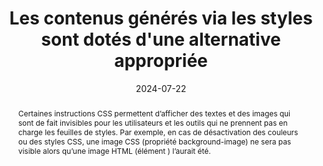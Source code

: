 ---
title: Les contenus générés via les styles sont dotés d'une alternative appropriée
abstract: Certaines instructions CSS permettent d’afficher des textes et des images qui sont de fait invisibles pour les utilisateurs et les outils qui ne prennent pas en charge les feuilles de styles. Par exemple, en cas de désactivation des couleurs ou des styles CSS, une image CSS (propriété background-image) ne sera pas visible alors qu’une image HTML (élément <img>) l’aurait été.
categories: 
    - "mise en forme"
agrege: O4183-E063
opquast: '4 183'
indiceebook: '63'
description: "Règle n°63"
before: "62"
weight: "063"
after: "64"
actif: '1'
layout: rules
date: 2024-07-22
tags: 
    - "accessibilité"
    - ""
objectif: 
    - "Permettre aux utilisateurs placés dans des contextes où les styles ne sont pas restitués (navigateur texte, lecteur d'écran, navigateur avec styles désactivés) d’accéder à l’information présente sous forme de contenus générés en CSS (images d’arrière-plan notamment). "
    - "Améliorer l’accessibilité des contenus aux personnes handicapées."
Meo: 
    - "Fournir un contenu masqué à l’affichage via CSS&nbsp;: <ul><li>pour chaque information portée par les propriétés CSS background-image ou content ;</li><li>pour chaque information affichée via un pseudo-élément CSS&nbsp;:before ou&nbsp;:after ;</li><li>et plus généralement, pour chaque information absente par ailleurs de la page et dont la restitution dépend du support des styles.</li></ul>"
Controle: 
    - "Le contrôle se fait au moment de la conception du livre numérique en faisant particulièrement attention à l’utilisation des pseudo-éléments CSS&nbsp;:before ou&nbsp;:after et des CSS background-image. On comparera visuellement l’affichage normal de la page concernée avec son rendu après désactivation des images d’arrière-plan. On comparera l’affichage avec et sans images d’arrière-plan."
epubcheck: 
ace: true
humancheck: true
ReadiumGoToolkit: 
Source: 
    - "Opquast"
Referentiel:  
    - "[Web Content Accessibility Guidelines (WCAG) 1.1.1 Non-text Content (Level A)](https://www.w3.org/TR/WCAG22/#non-text-content)"
steps: 
    - "Projet éditorial"
    - "Production numérique"
---